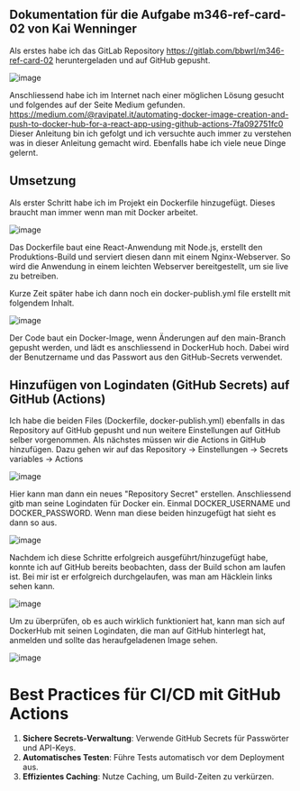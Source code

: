 
## Dokumentation für die Aufgabe m346-ref-card-02 von Kai Wenninger

Als erstes habe ich das GitLab Repository https://gitlab.com/bbwrl/m346-ref-card-02 heruntergeladen und auf GitHub gepusht.

![image](https://github.com/user-attachments/assets/822390af-40ff-463e-93bf-853a9b15d788)

Anschliessend habe ich im Internet nach einer möglichen Lösung gesucht und folgendes auf der Seite Medium gefunden. https://medium.com/@ravipatel.it/automating-docker-image-creation-and-push-to-docker-hub-for-a-react-app-using-github-actions-7fa092751fc0 Dieser Anleitung bin ich gefolgt und ich versuchte auch immer zu verstehen was in dieser Anleitung gemacht wird. Ebenfalls habe ich viele neue Dinge gelernt.

## Umsetzung

Als erster Schritt habe ich im Projekt ein Dockerfile hinzugefügt. Dieses braucht man immer wenn man mit Docker arbeitet.

![image](https://github.com/user-attachments/assets/45b6a352-9648-43e2-8643-a6eac3461293)

Das Dockerfile baut eine React-Anwendung mit Node.js, erstellt den Produktions-Build und serviert diesen dann mit einem Nginx-Webserver. So wird die Anwendung in einem leichten Webserver bereitgestellt, um sie live zu betreiben.

Kurze Zeit später habe ich dann noch ein docker-publish.yml file erstellt mit folgendem Inhalt.

![image](https://github.com/user-attachments/assets/c5dafe04-37e0-462a-9e59-a01051559e47)

Der Code baut ein Docker-Image, wenn Änderungen auf den main-Branch gepusht werden, und lädt es anschliessend in DockerHub hoch. Dabei wird der Benutzername und das Passwort aus den GitHub-Secrets verwendet.

## Hinzufügen von Logindaten (GitHub Secrets) auf GitHub (Actions)

Ich habe die beiden Files (Dockerfile, docker-publish.yml) ebenfalls in das Repository auf GitHub gepusht und nun weitere Einstellungen auf GitHub selber vorgenommen. Als nächstes müssen wir die Actions in GitHub hinzufügen. Dazu gehen wir auf das Repository -> Einstellungen -> Secrets variables -> Actions

![image](https://github.com/user-attachments/assets/bfeebb71-3b79-4015-8391-21bdb177a924)

Hier kann man dann ein neues "Repository Secret" erstellen.
Anschliessend gitb man seine Logindaten für Docker ein. Einmal DOCKER_USERNAME und DOCKER_PASSWORD. Wenn man diese beiden hinzugefügt hat sieht es dann so aus.

![image](https://github.com/user-attachments/assets/3e4b2b53-942b-4855-81ec-842d812844bd)

Nachdem ich diese Schritte erfolgreich ausgeführt/hinzugefügt habe, konnte ich auf GitHub bereits beobachten, dass der Build schon am laufen ist. Bei mir ist er erfolgreich durchgelaufen, was man am Häcklein links sehen kann.

![image](https://github.com/user-attachments/assets/76942004-7d8b-4a37-9f2e-c4b322b48541)

Um zu überprüfen, ob es auch wirklich funktioniert hat, kann man sich auf DockerHub mit seinen Logindaten, die man auf GitHub hinterlegt hat, anmelden und sollte das heraufgeladenen Image sehen.

![image](https://github.com/user-attachments/assets/46f2d648-5900-49de-b9b1-5e3e330f12f3)


# Best Practices für CI/CD mit GitHub Actions

1. **Sichere Secrets-Verwaltung**: Verwende GitHub Secrets für Passwörter und API-Keys.
2. **Automatisches Testen**: Führe Tests automatisch vor dem Deployment aus.
3. **Effizientes Caching**: Nutze Caching, um Build-Zeiten zu verkürzen.





